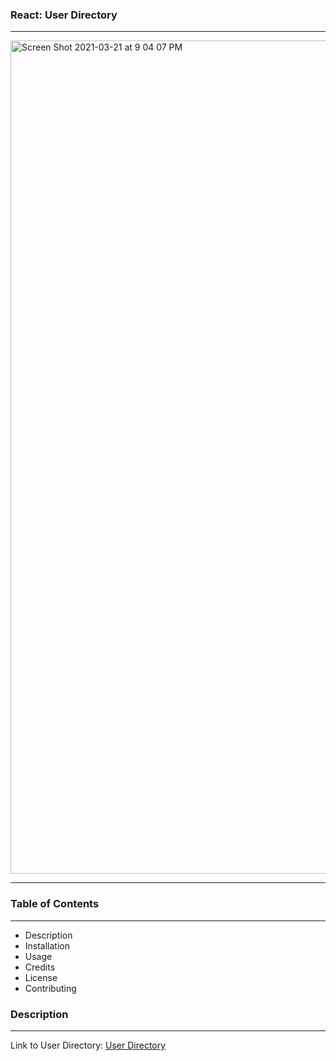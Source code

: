 ### React: User Directory

<hr />

<img width="1333" alt="Screen Shot 2021-03-21 at 9 04 07 PM" src="https://user-images.githubusercontent.com/67757549/111931986-6cc67f00-8a8a-11eb-9539-4966c800237c.png">


<hr />

### Table of Contents

<hr />

<ul>
  <li>Description</li>
  <li>Installation</li>
  <li>Usage</li>
  <li>Credits</li>
  <li>License</li>
  <li>Contributing</li>
 </ul>
 
 ### Description
 
 <hr />
 
 Link to User Directory: <a target="_blank" href="https://pheno-cat.github.io/user_Directory/">User Directory</a>
 
 


